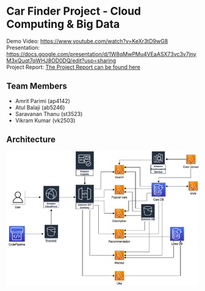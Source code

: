 # Car Finder Project - Cloud Computing & Big Data

Demo Video: https://www.youtube.com/watch?v=KeXr3tD9wG8  
Presentation: https://docs.google.com/presentation/d/1W8qMwPMu4VEaASX73vc3v7jnyM3xQuqt7qWHJ8OD0DQ/edit?usp=sharing \
Project Report: [The Project Report can be found here](CCBD_Project_Report.pdf)

## Team Members

- Amrit Parimi (ap4142)
- Atul Balaji (ab5246)
- Saravanan Thanu (st3523)
- Vikram Kumar (vk2503)

## Architecture

![Architecture](./finalarch.png)
